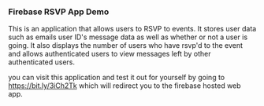 ### Firebase RSVP App Demo

This is an application that allows users to RSVP to events.
It stores user data such as emails user ID's message data as well as whether or not a user is going. It also displays the number of users who have rsvp'd to the event and allows authenticated users to view messages left by other authenticated users.

you can visit this application and test it out for yourself by going to  https://bit.ly/3iCh2Tk which will redirect you to the firebase hosted web app.

